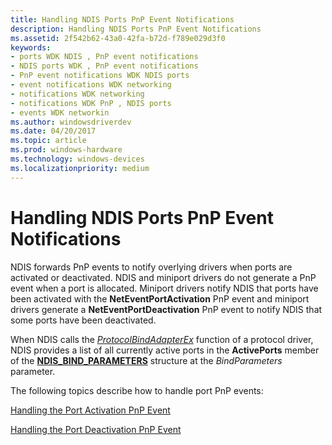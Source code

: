 ```yaml
---
title: Handling NDIS Ports PnP Event Notifications
description: Handling NDIS Ports PnP Event Notifications
ms.assetid: 2f542b62-43a0-42fa-b72d-f789e029d3f0
keywords:
- ports WDK NDIS , PnP event notifications
- NDIS ports WDK , PnP event notifications
- PnP event notifications WDK NDIS ports
- event notifications WDK networking
- notifications WDK networking
- notifications WDK PnP , NDIS ports
- events WDK networkin
ms.author: windowsdriverdev
ms.date: 04/20/2017
ms.topic: article
ms.prod: windows-hardware
ms.technology: windows-devices
ms.localizationpriority: medium
---
```


# Handling NDIS Ports PnP Event Notifications





NDIS forwards PnP events to notify overlying drivers when ports are activated or deactivated. NDIS and miniport drivers do not generate a PnP event when a port is allocated. Miniport drivers notify NDIS that ports have been activated with the **NetEventPortActivation** PnP event and miniport drivers generate a **NetEventPortDeactivation** PnP event to notify NDIS that some ports have been deactivated.

When NDIS calls the [*ProtocolBindAdapterEx*](https://msdn.microsoft.com/library/windows/hardware/ff570220) function of a protocol driver, NDIS provides a list of all currently active ports in the **ActivePorts** member of the [**NDIS\_BIND\_PARAMETERS**](https://msdn.microsoft.com/library/windows/hardware/ff564832) structure at the *BindParameters* parameter.

The following topics describe how to handle port PnP events:

[Handling the Port Activation PnP Event](handling-the-port-activation-pnp-event.md)

[Handling the Port Deactivation PnP Event](handling-the-port-deactivation-pnp-event.md)

 

 





